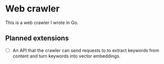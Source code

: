 # Web crawler
This is a web crawler I wrote in Go.

## Planned extensions

- [ ] An API that the crawler can send requests to to extract keywords from content and turn keywords into vector embeddings.
